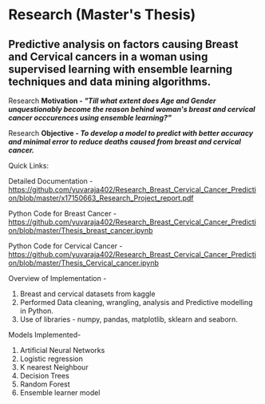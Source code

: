 # Research (Master's Thesis)
## Predictive analysis on factors causing Breast and Cervical cancers in a woman using supervised learning with ensemble learning techniques and data mining algorithms.

Research <b>Motivation - <i>"Till what extent does Age and Gender unquestionably become the reason behind woman's breast and cervical cancer occcurences using ensemble learning?"</b></i>

Research <b>Objective - <i>To develop a model to predict with better accuracy and minimal error to reduce deaths caused from breast and cervical cancer.</i></b>

Quick Links:

Detailed Documentation - https://github.com/yuvaraja402/Research_Breast_Cervical_Cancer_Prediction/blob/master/x17150663_Research_Project_report.pdf

Python Code for Breast Cancer - https://github.com/yuvaraja402/Research_Breast_Cervical_Cancer_Prediction/blob/master/Thesis_breast_cancer.ipynb

Python Code for Cervical Cancer - https://github.com/yuvaraja402/Research_Breast_Cervical_Cancer_Prediction/blob/master/Thesis_Cervical_cancer.ipynb

Overview of Implementation - 
  1. Breast and cervical datasets from kaggle 
  2. Performed Data cleaning, wrangling, analysis and Predictive modelling in Python.
  3. Use of libraries - numpy, pandas, matplotlib, sklearn and seaborn.
  
Models Implemented-
  1. Artificial Neural Networks  
  2. Logistic regression
  3. K nearest Neighbour
  4. Decision Trees
  5. Random Forest
  6. Ensemble learner model

